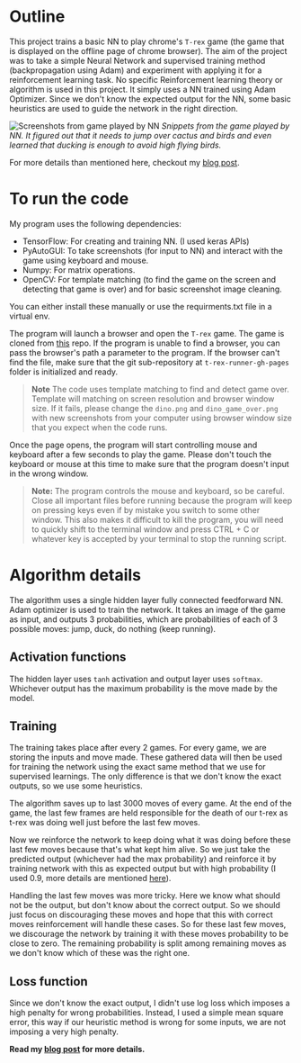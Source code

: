 # Outline
This project trains a basic NN to play chrome's `T-rex` game (the game that is displayed on the offline page of chrome browser). The aim of the project was to take a simple Neural Network and supervised training method (backpropagation using Adam) and experiment with applying it for a reinforcement learning task. No specific Reinforcement learning theory or algorithm is used in this project. It simply uses a NN trained using Adam Optimizer. Since we don't know the expected output for the NN, some basic heuristics are used to guide the network in the right direction.

![Screenshots from game played by NN](http://www.cylopsis.com/img/t-rex-snippet.png)
*Snippets from the game played by NN. It figured out that it needs to jump over cactus and birds and even learned that ducking is enough to avoid high flying birds.*

For more details than mentioned here, checkout my [blog post][post].

# To run the code
My program uses the following dependencies:

 - TensorFlow: For creating and training NN. (I used keras APIs)
 - PyAutoGUI: To take screenshots (for input to NN) and interact with the game using keyboard and mouse.
 - Numpy: For matrix operations.
 - OpenCV: For template matching (to find the game on the screen and detecting that game is over) and for basic screenshot image cleaning.

You can either install these manually or use the requirments.txt file in a virtual env.

The program will launch a browser and open the `T-rex` game. The game is cloned from [this][game] repo. If the program is unable to find a browser, you can pass the browser's path a parameter to the program. If the browser can't find the file, make sure that the git sub-repository at `t-rex-runner-gh-pages` folder is initialized and ready.

> **Note** The code uses template matching to find and detect game over. Template will matching on screen resolution and browser window size. If it fails, please change the `dino.png` and `dino_game_over.png` with new screenshots from your computer using browser window size that you expect when the code runs.

Once the page opens, the program will start controlling mouse and keyboard after a few seconds to play the game. Please don't touch the keyboard or mouse at this time to make sure that the program doesn't input in the wrong window.

> **Note:** The program controls the mouse and keyboard, so be careful. Close all important files before running because the program will keep on pressing keys even if by mistake you switch to some other window. This also makes it difficult to kill the program, you will need to quickly shift to the terminal window and press CTRL + C or whatever key is accepted by your terminal to stop the running script.

# Algorithm details
The algorithm uses a single hidden layer fully connected feedforward NN. Adam optimizer is used to train the network. It takes an image of the game as input, and outputs 3 probabilities, which are probabilities of each of 3 possible moves: jump, duck, do nothing (keep running).

## Activation functions
The hidden layer uses `tanh` activation and output layer uses `softmax`. Whichever output has the maximum probability is the move made by the model.

## Training
The training takes place after every 2 games. For every game, we are storing the inputs and move made. These gathered data will then be used for training the network using the exact same method that we use for supervised learnings. The only difference is that we don't know the exact outputs, so we use some heuristics.

The algorithm saves up to last 3000 moves of every game. At the end of the game, the last few frames are held responsible for the death of our t-rex as t-rex was doing well just before the last few moves.

Now we reinforce the network to keep doing what it was doing before these last few moves because that's what kept him alive. So we just take the predicted output (whichever had the max probability) and reinforce it by training network with this as expected output but with high probability (I used 0.9, more details are mentioned [here][heuristics]).

Handling the last few moves was more tricky. Here we know what should not be the output, but don't know about the correct output. So we should just focus on discouraging these moves and hope that this with correct moves reinforcement will handle these cases. So for these last few moves, we discourage the network by training it with these moves probability to be close to zero. The remaining probability is split among remaining moves as we don't know which of these was the right one.

## Loss function
Since we don't know the exact output, I didn't use log loss which imposes a high penalty for wrong probabilities. Instead, I used a simple mean square error, this way if our heuristic method is wrong for some inputs, we are not imposing a very high penalty.

**Read my [blog post][post] for more details.**

[post]: http://www.cylopsis.com/post/reinforcement-learning/t-rex-game/
[game]: http://wayou.github.io/t-rex-runner/
[heuristics]: http://www.cylopsis.com/post/reinforcement-learning/t-rex-game/#heuristic
